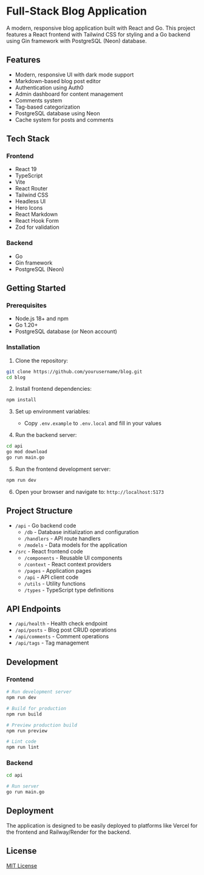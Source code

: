 # Full-Stack Blog Application

A modern, responsive blog application built with React and Go. This project features a React frontend with Tailwind CSS for styling and a Go backend using Gin framework with PostgreSQL (Neon) database.

## Features

- Modern, responsive UI with dark mode support
- Markdown-based blog post editor
- Authentication using Auth0
- Admin dashboard for content management
- Comments system
- Tag-based categorization
- PostgreSQL database using Neon
- Cache system for posts and comments

## Tech Stack

### Frontend

- React 19
- TypeScript
- Vite
- React Router
- Tailwind CSS
- Headless UI
- Hero Icons
- React Markdown
- React Hook Form
- Zod for validation

### Backend

- Go
- Gin framework
- PostgreSQL (Neon)

## Getting Started

### Prerequisites

- Node.js 18+ and npm
- Go 1.20+
- PostgreSQL database (or Neon account)

### Installation

1. Clone the repository:

```bash
git clone https://github.com/yourusername/blog.git
cd blog
```

2. Install frontend dependencies:

```bash
npm install
```

3. Set up environment variables:

   - Copy `.env.example` to `.env.local` and fill in your values

4. Run the backend server:

```bash
cd api
go mod download
go run main.go
```

5. Run the frontend development server:

```bash
npm run dev
```

6. Open your browser and navigate to: `http://localhost:5173`

## Project Structure

- `/api` - Go backend code
  - `/db` - Database initialization and configuration
  - `/handlers` - API route handlers
  - `/models` - Data models for the application
- `/src` - React frontend code
  - `/components` - Reusable UI components
  - `/context` - React context providers
  - `/pages` - Application pages
  - `/api` - API client code
  - `/utils` - Utility functions
  - `/types` - TypeScript type definitions

## API Endpoints

- `/api/health` - Health check endpoint
- `/api/posts` - Blog post CRUD operations
- `/api/comments` - Comment operations
- `/api/tags` - Tag management

## Development

### Frontend

```bash
# Run development server
npm run dev

# Build for production
npm run build

# Preview production build
npm run preview

# Lint code
npm run lint
```

### Backend

```bash
cd api

# Run server
go run main.go
```

## Deployment

The application is designed to be easily deployed to platforms like Vercel for the frontend and Railway/Render for the backend.

## License

[MIT License](LICENSE)
